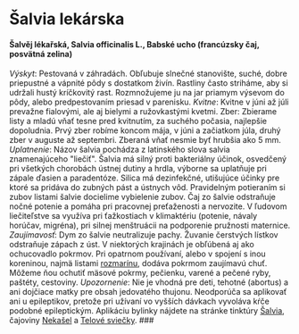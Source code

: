 Šalvia lekárska
===============

#### Šalvěj lékařská, Salvia officinalis L., Babské ucho (francúzsky čaj, posvätná zelina)

*Výskyt*: Pestovaná v záhradách. Obľubuje slnečné stanovište, suché, dobre
priepustné a vápnité pôdy s dostatkom živín. Rastliny často striháme, aby si
udržali hustý kríčkovitý rast. Rozmnožujeme ju na jar priamym výsevom do pôdy,
alebo predpestovaním priesad v parenisku.   *Kvitne*: Kvitne v júni až júli
prevažne fialovými, ale aj bielymi a ružovkastými kvetmi.  Zber: Zbierame listy
a mladú vňať tesne pred kvitnutím, za suchého počasia, najlepšie dopoludnia.
Prvý zber robíme koncom mája, v júni a začiatkom júla, druhý zber v auguste až
septembri. Zberaná vňať nesmie byť hrubšia ako 5 mm.  *Uplatnenie*: Názov šalvia
pochádza z latinského slova salvia znamenajúceho "liečiť". Šalvia má silný proti
bakteriálny účinok, osvedčený pri všetkých chorobách ústnej dutiny a hrdla,
výborne sa uplatňuje pri zápale ďasien a paradentóze. Silica má dezinfekčné,
utišujúce účinky pre ktoré sa pridáva do zubných pást a ústnych vôd. Pravidelným
potieraním si zubov listami šalvie docielime vybielenie zubov. Čaj zo šalvie
odstraňuje nočné potenie a pomáha pri pracovnej preťaženosti a nervozite. V
ľudovom liečiteľstve sa využíva pri ťažkostiach v klimaktériu (potenie, návaly
horúčav, migréna), pri silnej menštruácii na podporenie pružnosti maternice.
*Zaujímavosť*: Dym zo šalvie neutralizuje pachy. Žuvanie čerstvých lístkov
odstraňuje zápach z úst. V niektorých krajinách je obľúbená aj ako ochucovadlo
pokrmov. Pri opatrnom používaní, alebo v spojení s inou koreninou, najmä listami
[rozmarínu](/sip/p/rozmarin-lekarsky/), dodáva pokrmom zaujímavú
chuť. Môžeme ňou ochutiť mäsové pokrmy, pečienku, varené a pečené ryby, paštéty,
cestoviny.  *Upozornenie*: Nie je vhodná pre deti, tehotné (abortus) a ani
dojčiace matky pre obsah jedovatého thujonu. Neodporúča sa aplikovať ani u
epileptikov, pretože pri užívaní vo vyšších dávkach vyvoláva kŕče podobné
epileptickým.  Aplikáciu bylinky nájdete na stránke tinktúry
[Šalvia](/tinktury-jednobylinkove/salvia), čajoviny [Nekašel](/caje/nekasel) a
[Telové sviečky](/aplikacia-telovych-cakrovych-sviecok).  ###

